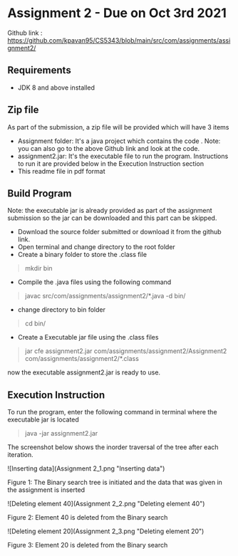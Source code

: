 # Assignment 2 - Due on Oct 3rd 2021

Github link : https://github.com/kpavan95/CS5343/blob/main/src/com/assignments/assignment2/

## Requirements
- JDK 8 and above installed

## Zip file
As part of the submission, a zip file will be provided which will have 3 items
- Assignment folder: It's a java project which contains the code . Note: you can also go to the above Github link and look at the code.
- assignment2.jar: It's the executable file to run the program. Instructions to run it are provided below in the Execution Instruction section
- This readme file in pdf format

## Build Program
Note: the executable jar is already provided as part of the assignment submission so the jar can be downloaded and this part can be skipped.

- Download the source folder submitted or download it from the github link.
- Open terminal and change directory to the root folder
- Create a binary folder to store the .class file

> mkdir bin

- Compile the .java files using the following command

> javac src/com/assignments/assignment2/*.java -d bin/

- change directory to bin folder

> cd bin/

- Create a Executable jar file using the .class files

> jar cfe assignment2.jar com/assignments/assignment2/Assignment2 com/assignments/assignment2/*.class

now the executable assignment2.jar is ready to use.

## Execution Instruction
To run the program, enter the following command in terminal where the executable jar is located

> java -jar assignment2.jar

The screenshot below shows the inorder traversal of the tree after each iteration.

![Inserting data](Assignment 2_1.png "Inserting data")

Figure 1: The Binary search tree is initiated and the data that was given in the assignment is inserted

![Deleting element 40](Assignment 2_2.png "Deleting element 40")

Figure 2: Element 40 is deleted from the Binary search

![Deleting element 20](Assignment 2_3.png "Deleting element 20")

Figure 3: Element 20 is deleted from the Binary search